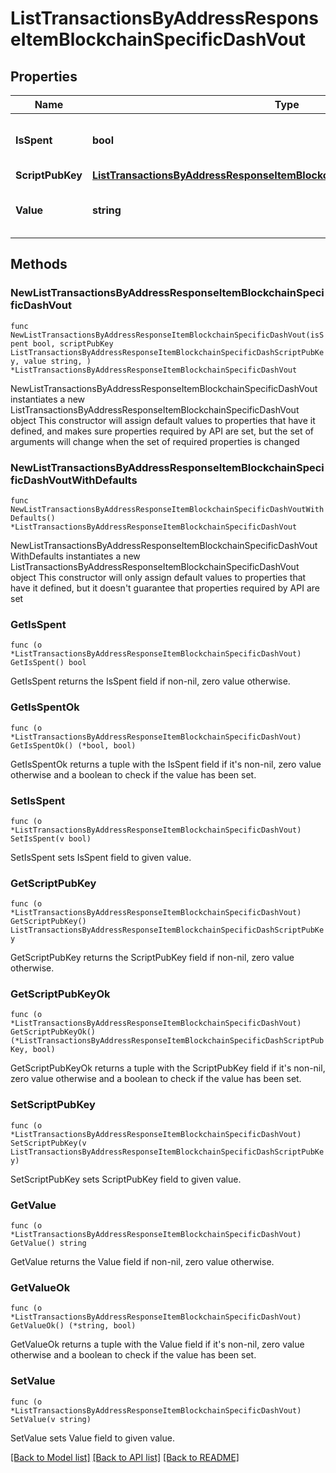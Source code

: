 # ListTransactionsByAddressResponseItemBlockchainSpecificDashVout

## Properties

Name | Type | Description | Notes
------------ | ------------- | ------------- | -------------
**IsSpent** | **bool** | Defines whether the output is spent or not. | 
**ScriptPubKey** | [**ListTransactionsByAddressResponseItemBlockchainSpecificDashScriptPubKey**](ListTransactionsByAddressResponseItemBlockchainSpecificDashScriptPubKey.md) |  | 
**Value** | **string** | Represents the sent/received amount. | 

## Methods

### NewListTransactionsByAddressResponseItemBlockchainSpecificDashVout

`func NewListTransactionsByAddressResponseItemBlockchainSpecificDashVout(isSpent bool, scriptPubKey ListTransactionsByAddressResponseItemBlockchainSpecificDashScriptPubKey, value string, ) *ListTransactionsByAddressResponseItemBlockchainSpecificDashVout`

NewListTransactionsByAddressResponseItemBlockchainSpecificDashVout instantiates a new ListTransactionsByAddressResponseItemBlockchainSpecificDashVout object
This constructor will assign default values to properties that have it defined,
and makes sure properties required by API are set, but the set of arguments
will change when the set of required properties is changed

### NewListTransactionsByAddressResponseItemBlockchainSpecificDashVoutWithDefaults

`func NewListTransactionsByAddressResponseItemBlockchainSpecificDashVoutWithDefaults() *ListTransactionsByAddressResponseItemBlockchainSpecificDashVout`

NewListTransactionsByAddressResponseItemBlockchainSpecificDashVoutWithDefaults instantiates a new ListTransactionsByAddressResponseItemBlockchainSpecificDashVout object
This constructor will only assign default values to properties that have it defined,
but it doesn't guarantee that properties required by API are set

### GetIsSpent

`func (o *ListTransactionsByAddressResponseItemBlockchainSpecificDashVout) GetIsSpent() bool`

GetIsSpent returns the IsSpent field if non-nil, zero value otherwise.

### GetIsSpentOk

`func (o *ListTransactionsByAddressResponseItemBlockchainSpecificDashVout) GetIsSpentOk() (*bool, bool)`

GetIsSpentOk returns a tuple with the IsSpent field if it's non-nil, zero value otherwise
and a boolean to check if the value has been set.

### SetIsSpent

`func (o *ListTransactionsByAddressResponseItemBlockchainSpecificDashVout) SetIsSpent(v bool)`

SetIsSpent sets IsSpent field to given value.


### GetScriptPubKey

`func (o *ListTransactionsByAddressResponseItemBlockchainSpecificDashVout) GetScriptPubKey() ListTransactionsByAddressResponseItemBlockchainSpecificDashScriptPubKey`

GetScriptPubKey returns the ScriptPubKey field if non-nil, zero value otherwise.

### GetScriptPubKeyOk

`func (o *ListTransactionsByAddressResponseItemBlockchainSpecificDashVout) GetScriptPubKeyOk() (*ListTransactionsByAddressResponseItemBlockchainSpecificDashScriptPubKey, bool)`

GetScriptPubKeyOk returns a tuple with the ScriptPubKey field if it's non-nil, zero value otherwise
and a boolean to check if the value has been set.

### SetScriptPubKey

`func (o *ListTransactionsByAddressResponseItemBlockchainSpecificDashVout) SetScriptPubKey(v ListTransactionsByAddressResponseItemBlockchainSpecificDashScriptPubKey)`

SetScriptPubKey sets ScriptPubKey field to given value.


### GetValue

`func (o *ListTransactionsByAddressResponseItemBlockchainSpecificDashVout) GetValue() string`

GetValue returns the Value field if non-nil, zero value otherwise.

### GetValueOk

`func (o *ListTransactionsByAddressResponseItemBlockchainSpecificDashVout) GetValueOk() (*string, bool)`

GetValueOk returns a tuple with the Value field if it's non-nil, zero value otherwise
and a boolean to check if the value has been set.

### SetValue

`func (o *ListTransactionsByAddressResponseItemBlockchainSpecificDashVout) SetValue(v string)`

SetValue sets Value field to given value.



[[Back to Model list]](../README.md#documentation-for-models) [[Back to API list]](../README.md#documentation-for-api-endpoints) [[Back to README]](../README.md)


